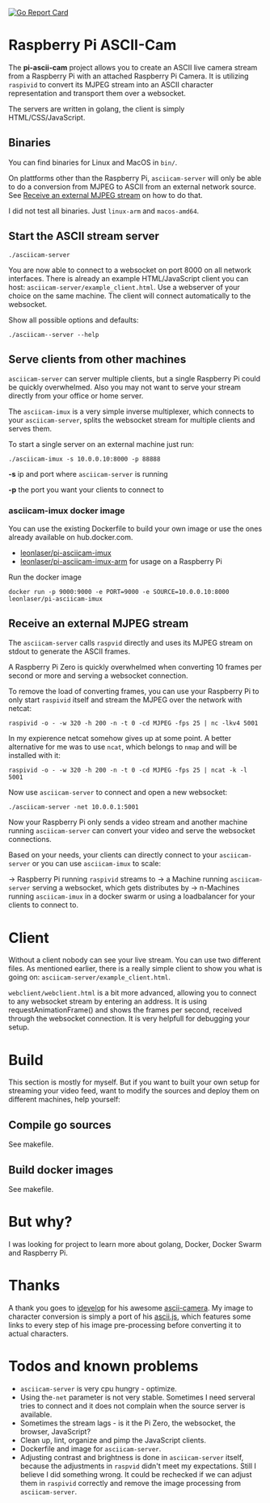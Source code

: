 [![Go Report Card](https://goreportcard.com/badge/github.com/leonlaser/pi-asciicam)](https://goreportcard.com/report/github.com/leonlaser/pi-asciicam)

# Raspberry Pi ASCII-Cam

The __pi-ascii-cam__ project allows you to create an ASCII live camera stream from a Raspberry Pi with an attached Raspberry Pi Camera.
It is utilizing `raspivid` to convert its MJPEG stream into an ASCII character representation and transport them over a websocket.

The servers are written in golang, the client is simply HTML/CSS/JavaScript.

## Binaries

You can find binaries for Linux and MacOS in `bin/`.

On plattforms other than the Raspberry Pi, `asciicam-server` will only be able to do a conversion from MJPEG to ASCII from an external network source. See [Receive an external MJPEG stream](#receive-an-external-mjpeg-stream) on how to do that.

I did not test all binaries. Just `linux-arm` and `macos-amd64`.

## Start the ASCII stream server

    ./asciicam-server

You are now able to connect to a websocket on port 8000 on all network interfaces. There is already an example HTML/JavaScript client you can host: `asciicam-server/example_client.html`. Use a webserver of your choice on the same machine. The client will connect automatically to the websocket.

Show all possible options and defaults:

    ./asciicam--server --help

## Serve clients from other machines

`asciicam-server` can server multiple clients, but a single Raspberry Pi could be quickly overwhelmed. Also you may not want to serve your stream directly from your office or home server.

The `asciicam-imux` is a very simple inverse multiplexer, which connects to your `asciicam-server`, splits the websocket stream for multiple clients and serves them.

To start a single server on an external machine just run:

    ./asciicam-imux -s 10.0.0.10:8000 -p 88888

__-s__ ip and port where `asciicam-server` is running

__-p__ the port you want your clients to connect to

### asciicam-imux docker image

You can use the existing Dockerfile to build your own image or use the ones already available on hub.docker.com.

* [leonlaser/pi-asciicam-imux](https://hub.docker.com/r/leonlaser/pi-asciicam-imux/)
* [leonlaser/pi-asciicam-imux-arm](https://hub.docker.com/r/leonlaser/pi-asciicam-imux-arm/) for usage on a Raspberry Pi

Run the docker image

    docker run -p 9000:9000 -e PORT=9000 -e SOURCE=10.0.0.10:8000 leonlaser/pi-asciicam-imux

## Receive an external MJPEG stream

The `asciicam-server` calls `raspvid` directly and uses its MJPEG stream on stdout to generate the ASCII frames.

A Raspberry Pi Zero is quickly overwhelmed when converting 10 frames per second or more and serving a websocket connection.

To remove the load of converting frames, you can use your Raspberry Pi to only start `raspivid` itself and stream the MJPEG over the network with netcat:

    raspivid -o - -w 320 -h 200 -n -t 0 -cd MJPEG -fps 25 | nc -lkv4 5001

In my expierence netcat somehow gives up at some point. A better alternative for me was to use `ncat`, which belongs to `nmap` and will be installed with it:

    raspivid -o - -w 320 -h 200 -n -t 0 -cd MJPEG -fps 25 | ncat -k -l 5001

Now use `asciicam-server` to connect and open a new websocket:

    ./asciicam-server -net 10.0.0.1:5001

Now your Raspberry Pi only sends a video stream and another machine running `asciicam-server` can convert your video and serve the websocket connections.

Based on your needs, your clients can directly connect to your `asciicam-server` or you can use `asciicam-imux` to scale:

-> Raspberry Pi running `raspivid` streams to -> a Machine running `asciicam-server` serving a websocket, which gets distributes by -> n-Machines running `asciicam-imux` in a docker swarm or using a loadbalancer for your clients to connect to.

# Client

Without a client nobody can see your live stream. You can use two different files. As mentioned earlier, there is a really simple client to show you what is going on: `asciicam-server/example_client.html`.

`webclient/webclient.html` is a bit more advanced, allowing you to connect to any websocket stream by entering an address. It is using requestAnimationFrame() and shows the frames per second, received through the websocket connection. It is very helpfull for debugging your setup.

# Build

This section is mostly for myself. But if you want to built your own setup for streaming your video feed, want to modify the sources and deploy them on different machines, help yourself:

## Compile go sources

See makefile.

## Build docker images

See makefile.

# But why?

I was looking for project to learn more about golang, Docker, Docker Swarm and Raspberry Pi.

# Thanks

A thank you goes to [idevelop](https://github.com/idevelop) for his awesome [ascii-camera](https://github.com/idevelop/ascii-camera). My image to character conversion is simply a port of his [ascii.js](https://github.com/idevelop/ascii-camera/blob/master/script/ascii.js), which features some links to every step of his image pre-processing before converting it to actual characters.

# Todos and known problems

* `asciicam-server` is very cpu hungry - optimize.
* Using the`-net` parameter is not very stable. Sometimes I need serveral tries to connect and it does not complain when the source server is available.
* Sometimes the stream lags - is it the Pi Zero, the websocket, the browser, JavaScript?
* Clean up, lint, organize and pimp the JavaScript clients.
* Dockerfile and image for `asciicam-server`.
* Adjusting contrast and brightness is done in `asciicam-server` itself, because the adjustments in `raspvid` didn't meet my expectations. Still I believe I did something wrong. It could be rechecked if we can adjust them in `raspivid` correctly and remove the image processing from `asciicam-server`.